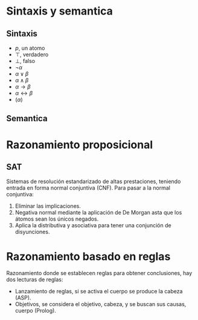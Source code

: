 # Sintaxis y semantica
## Sintaxis
- $p$, un atomo
- $\top$, verdadero
- $\bot$, falso
- $¬\alpha$
- $\alpha\vee\beta$
- $\alpha\wedge\beta$
- $\alpha\rightarrow\beta$
- $\alpha\leftrightarrow\beta$
- $(\alpha)$

## Semantica
# Razonamiento proposicional
## SAT
Sistemas de resolución estandarizado de altas prestaciones, teniendo entrada en forma normal conjuntiva (CNF).
Para pasar a la normal conjuntiva:
1. Eliminar las implicaciones.
2. Negativa normal mediante la aplicación de De Morgan asta que los átomos sean los únicos negados.
3. Aplica la distributiva y asociativa para tener una conjunción de disyunciones.

# Razonamiento basado en reglas
Razonamiento donde se establecen reglas para obtener conclusiones, hay dos lecturas de reglas:
- Lanzamiento de reglas, si se activa el cuerpo se produce la cabeza (ASP).
- Objetivos, se considera el objetivo, cabeza, y se buscan sus causas, cuerpo (Prolog).

